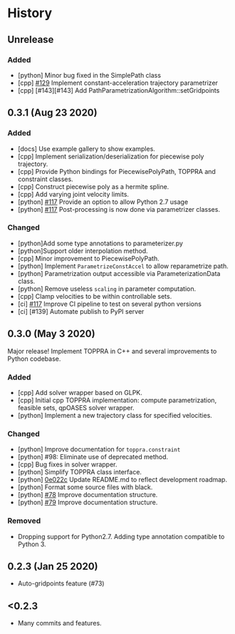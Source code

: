 # History

## Unrelease

### Added
- [python] Minor bug fixed in the SimplePath class
- [cpp] [#129][#129] Implement constant-acceleration trajectory parametrizer
- [cpp] [#143][#143] Add PathParametrizationAlgorithm::setGridpoints

## 0.3.1 (Aug 23 2020)

### Added
- [docs] Use example gallery to show examples.
- [cpp] Implement serialization/deserialization for piecewise poly trajectory.
- [cpp] Provide Python bindings for PiecewisePolyPath, TOPPRA and constraint classes.
- [cpp] Construct piecewise poly as a hermite spline.
- [cpp] Add varying joint velocity limits.
- [python] [#117] Provide an option to allow Python 2.7 usage
- [python] [#117] Post-processing is now done via parametrizer classes.

### Changed
- [python]Add some type annotations to parameterizer.py
- [python]Support older interpolation method.
- [cpp] Minor improvement to PiecewisePolyPath.
- [python] Implement `ParametrizeConstAccel` to allow reparametrize path.
- [python] Parametrization output accessible via ParameterizationData class.
- [python] Remove useless `scaling` in parameter computation.
- [cpp] Clamp velocities to be within controllable sets.
- [ci] [#117] Improve CI pipeline to test on several python versions
- [ci] [#139] Automate publish to PyPI server


## 0.3.0 (May 3 2020)

Major release! Implement TOPPRA in C++ and several improvements to Python codebase.

### Added

- [cpp] Add solver wrapper based on GLPK.
- [cpp] Initial cpp TOPPRA implementation: compute parametrization, feasible sets, qpOASES solver wrapper.
- [python] Implement a new trajectory class for specified velocities.

### Changed

- [python] Improve documentation for `toppra.constraint`
- [python] #98: Eliminate use of deprecated method.
- [cpp] Bug fixes in solver wrapper.
- [python] Simplify TOPPRA class interface.
- [python] [0e022c][cm-0e022c] Update README.md to reflect development roadmap.
- [python] Format some source files with black.
- [python] [#78][gh-78] Improve documentation structure.
- [python] [#79][gh-79] Improve documentation structure.

### Removed

- Dropping support for Python2.7. Adding type annotation compatible to Python 3.

## 0.2.3 (Jan 25 2020)

- Auto-gridpoints feature (#73)

## <0.2.3
- Many commits and features.

[gh-78]: https://github.com/hungpham2511/toppra/pull/78
[gh-79]: https://github.com/hungpham2511/toppra/pull/79
[#117]: https://github.com/hungpham2511/toppra/pull/117
[#129]: https://github.com/hungpham2511/toppra/pull/129
[cm-0e022c]: https://github.com/hungpham2511/toppra/commit/0e022c53ab9db473485bd9fb6b8f34a7364efdf8
